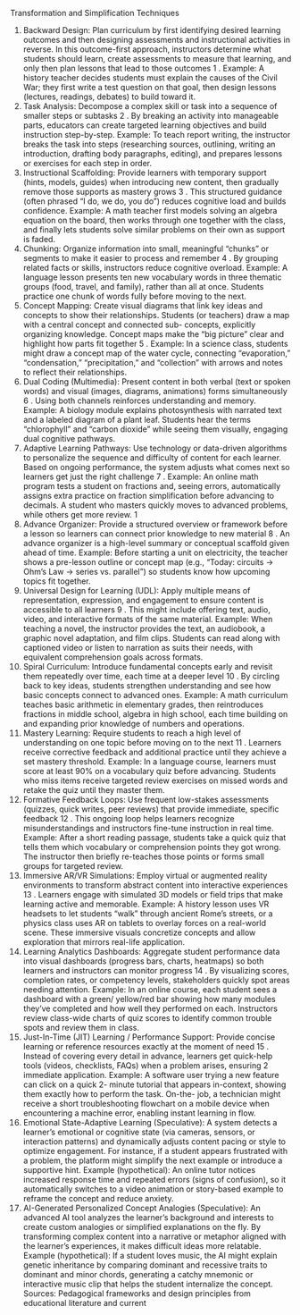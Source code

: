 Transformation and Simplification Techniques
1. Backward Design: Plan curriculum by first identifying desired learning outcomes and then
designing assessments and instructional activities in reverse. In this outcome-first approach,
instructors determine what students should learn, create assessments to measure that learning,
and only then plan lessons that lead to those outcomes 1 . Example: A history teacher decides
students must explain the causes of the Civil War; they first write a test question on that goal,
then design lessons (lectures, readings, debates) to build toward it.
2. Task Analysis: Decompose a complex skill or task into a sequence of smaller steps or subtasks
2 . By breaking an activity into manageable parts, educators can create targeted learning
objectives and build instruction step-by-step. Example: To teach report writing, the instructor
breaks the task into steps (researching sources, outlining, writing an introduction, drafting body
paragraphs, editing), and prepares lessons or exercises for each step in order.
3. Instructional Scaffolding: Provide learners with temporary support (hints, models, guides)
when introducing new content, then gradually remove those supports as mastery grows 3 .
This structured guidance (often phrased “I do, we do, you do”) reduces cognitive load and builds
confidence. Example: A math teacher first models solving an algebra equation on the board, then
works through one together with the class, and finally lets students solve similar problems on
their own as support is faded.
4. Chunking: Organize information into small, meaningful “chunks” or segments to make it easier
to process and remember 4 . By grouping related facts or skills, instructors reduce cognitive
overload. Example: A language lesson presents ten new vocabulary words in three thematic
groups (food, travel, and family), rather than all at once. Students practice one chunk of words
fully before moving to the next.
5. Concept Mapping: Create visual diagrams that link key ideas and concepts to show their
relationships. Students (or teachers) draw a map with a central concept and connected sub-
concepts, explicitly organizing knowledge. Concept maps make the “big picture” clear and
highlight how parts fit together 5 . Example: In a science class, students might draw a concept
map of the water cycle, connecting “evaporation,” “condensation,” “precipitation,” and “collection”
with arrows and notes to reflect their relationships.
6. Dual Coding (Multimedia): Present content in both verbal (text or spoken words) and visual
(images, diagrams, animations) forms simultaneously 6 . Using both channels reinforces
understanding and memory. Example: A biology module explains photosynthesis with narrated
text and a labeled diagram of a plant leaf. Students hear the terms “chlorophyll” and “carbon
dioxide” while seeing them visually, engaging dual cognitive pathways.
7. Adaptive Learning Pathways: Use technology or data-driven algorithms to personalize the
sequence and difficulty of content for each learner. Based on ongoing performance, the system
adjusts what comes next so learners get just the right challenge 7 . Example: An online math
program tests a student on fractions and, seeing errors, automatically assigns extra practice on
fraction simplification before advancing to decimals. A student who masters quickly moves to
advanced problems, while others get more review.
1
8. Advance Organizer: Provide a structured overview or framework before a lesson so learners can
connect prior knowledge to new material 8 . An advance organizer is a high-level summary or
conceptual scaffold given ahead of time. Example: Before starting a unit on electricity, the
teacher shows a pre-lesson outline or concept map (e.g., “Today: circuits → Ohm’s Law → series
vs. parallel”) so students know how upcoming topics fit together.
9. Universal Design for Learning (UDL): Apply multiple means of representation, expression, and
engagement to ensure content is accessible to all learners 9 . This might include offering text,
audio, video, and interactive formats of the same material. Example: When teaching a novel, the
instructor provides the text, an audiobook, a graphic novel adaptation, and film clips. Students
can read along with captioned video or listen to narration as suits their needs, with equivalent
comprehension goals across formats.
10. Spiral Curriculum: Introduce fundamental concepts early and revisit them repeatedly over time,
each time at a deeper level 10 . By circling back to key ideas, students strengthen understanding
and see how basic concepts connect to advanced ones. Example: A math curriculum teaches
basic arithmetic in elementary grades, then reintroduces fractions in middle school, algebra in
high school, each time building on and expanding prior knowledge of numbers and operations.
11. Mastery Learning: Require students to reach a high level of understanding on one topic before
moving on to the next 11 . Learners receive corrective feedback and additional practice until
they achieve a set mastery threshold. Example: In a language course, learners must score at least
90% on a vocabulary quiz before advancing. Students who miss items receive targeted review
exercises on missed words and retake the quiz until they master them.
12. Formative Feedback Loops: Use frequent low-stakes assessments (quizzes, quick writes, peer
reviews) that provide immediate, specific feedback 12 . This ongoing loop helps learners
recognize misunderstandings and instructors fine-tune instruction in real time. Example: After a
short reading passage, students take a quick quiz that tells them which vocabulary or
comprehension points they got wrong. The instructor then briefly re-teaches those points or
forms small groups for targeted review.
13. Immersive AR/VR Simulations: Employ virtual or augmented reality environments to transform
abstract content into interactive experiences 13 . Learners engage with simulated 3D models or
field trips that make learning active and memorable. Example: A history lesson uses VR headsets
to let students “walk” through ancient Rome’s streets, or a physics class uses AR on tablets to
overlay forces on a real-world scene. These immersive visuals concretize concepts and allow
exploration that mirrors real-life application.
14. Learning Analytics Dashboards: Aggregate student performance data into visual dashboards
(progress bars, charts, heatmaps) so both learners and instructors can monitor progress 14 . By
visualizing scores, completion rates, or competency levels, stakeholders quickly spot areas
needing attention. Example: In an online course, each student sees a dashboard with a green/
yellow/red bar showing how many modules they’ve completed and how well they performed on
each. Instructors review class-wide charts of quiz scores to identify common trouble spots and
review them in class.
15. Just-In-Time (JIT) Learning / Performance Support: Provide concise learning or reference
resources exactly at the moment of need 15 . Instead of covering every detail in advance,
learners get quick-help tools (videos, checklists, FAQs) when a problem arises, ensuring
2
immediate application. Example: A software user trying a new feature can click on a quick 2-
minute tutorial that appears in-context, showing them exactly how to perform the task. On-the-
job, a technician might receive a short troubleshooting flowchart on a mobile device when
encountering a machine error, enabling instant learning in flow.
16. Emotional State-Adaptive Learning (Speculative): A system detects a learner’s emotional or
cognitive state (via cameras, sensors, or interaction patterns) and dynamically adjusts content pacing or
style to optimize engagement. For instance, if a student appears frustrated with a problem, the
platform might simplify the next example or introduce a supportive hint. Example (hypothetical): An
online tutor notices increased response time and repeated errors (signs of confusion), so it
automatically switches to a video animation or story-based example to reframe the concept and reduce
anxiety.
17. AI-Generated Personalized Concept Analogies (Speculative): An advanced AI tool analyzes the
learner’s background and interests to create custom analogies or simplified explanations on the fly. By
transforming complex content into a narrative or metaphor aligned with the learner’s experiences, it
makes difficult ideas more relatable. Example (hypothetical): If a student loves music, the AI might
explain genetic inheritance by comparing dominant and recessive traits to dominant and minor chords,
generating a catchy mnemonic or interactive music clip that helps the student internalize the concept.
Sources: Pedagogical frameworks and design principles from educational literature and current

